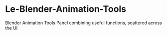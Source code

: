 # Le-Blender-Animation-Tools
Blender Animation Tools Panel combining useful functions, scattered across the UI
